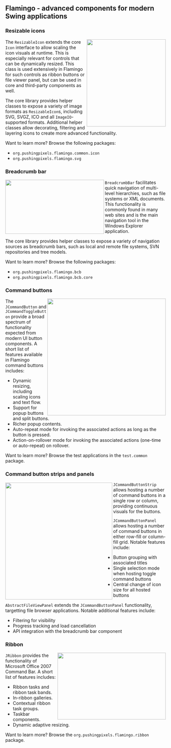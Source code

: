 ## Flamingo - advanced components for modern Swing applications

### Resizable icons

<img src="https://raw.githubusercontent.com/kirill-grouchnikov/flamingo/master/www/images/thumbs/learn/resizable-icon.png" width="248" height="274" border=0 align="right">

The `ResizableIcon` extends the core `Icon` interface to allow scaling the icon visuals at runtime. This is especially relevant for controls that can be dynamically resized. This class is used extensively in Flamingo for such controls as ribbon buttons or file viewer panel, but can be used in core and third-party components as well.

The core library provides helper classes to expose a variety of image formats as `ResizableIcon`s, including SVG, SVGZ, ICO and all `ImageIO`-supported formats. Additional helper classes allow decorating, filtering and layering icons to create more advanced functionality.

Want to learn more? Browse the following packages:

* `org.pushingpixels.flamingo.common.icon`
* `org.pushingpixels.flamingo.svg`

### Breadcrumb bar

<img src="https://raw.githubusercontent.com/kirill-grouchnikov/flamingo/master/www/images/thumbs/learn/breadcrumb-bar.png" width="310" height="170" border=0 align="left">

`BreadcrumbBar` facilitates quick navigation of multi-level hierarchies, such as file systems or XML documents. This functionality is commonly found in many web sites and is the main navigation tool in the Windows Explorer application.

The core library provides helper classes to expose a variety of navigation sources as breadcrumb bars, such as local and remote file systems, SVN repositories and tree models.

Want to learn more? Browse the following packages:

* `org.pushingpixels.flamingo.bcb`
* `org.pushingpixels.flamingo.bcb.core`

### Command buttons

<img src="https://raw.githubusercontent.com/kirill-grouchnikov/flamingo/master/www/images/thumbs/learn/command-button.png" width="372" height="367" border=0 align="right">

The `JCommandButton` and `JCommandToggleButton` provide a broad spectrum of functionality expected from modern UI button components. A short list of features available in Flamingo command buttons includes:

* Dynamic resizing, including scaling icons and text flow.
* Support for popup buttons and split buttons.
* Richer popup contents.
* Auto-repeat mode for invoking the associated actions as long as the button is pressed.
* Action-on-rollover mode for invoking the associated actions (one-time or auto-repeat) on rollover.

Want to learn more? Browse the test applications in the `test.common` package.

### Command button strips and panels

<img src="https://raw.githubusercontent.com/kirill-grouchnikov/flamingo/master/www/images/thumbs/learn/command-button-strip-panel.png" width="336" height="367" border=0 align="left">

`JCommandButtonStrip` allows hosting a number of command buttons in a single row or column, providing continuous visuals for the buttons.

`JCommandButtonPanel` allows hosting a number of command buttons in either row-fill or column-fill grid. Notable features include:

* Button grouping with associated titles
* Single selection mode when hosting toggle command buttons
* Central change of icon size for all hosted buttons

`AbstractFileViewPanel` extends the `JCommandButtonPanel` functionality, targetting file browser applications. Notable additional features include:

* Filtering for visibility
* Progress tracking and load cancellation
* API integration with the breadcrumb bar component

### Ribbon

<img src="https://raw.githubusercontent.com/kirill-grouchnikov/flamingo/master/www/images/thumbs/learn/ribbon.png" width="340" height="210" border=0 align="right">

`JRibbon` provides the functionality of Microsoft Office 2007 Command Bar. A short list of features includes:

* Ribbon tasks and ribbon task bands.
* In-ribbon galleries.
* Contextual ribbon task groups.
* Taskbar components.
* Dynamic adaptive resizing.

Want to learn more? Browse the `org.pushingpixels.flamingo.ribbon` package.
